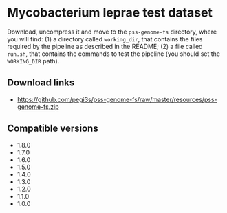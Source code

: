 # Mycobacterium leprae test dataset

Download, uncompress it and move to the `pss-genome-fs` directory, where you will find: (1) a directory called `working_dir`, that contains the files required by the pipeline as described in the README; (2) a file called `run.sh`, that contains the commands to test the pipeline (you should set the `WORKING_DIR` path).

## Download links

- https://github.com/pegi3s/pss-genome-fs/raw/master/resources/pss-genome-fs.zip

## Compatible versions

- 1.8.0
- 1.7.0
- 1.6.0
- 1.5.0
- 1.4.0
- 1.3.0
- 1.2.0
- 1.1.0
- 1.0.0
